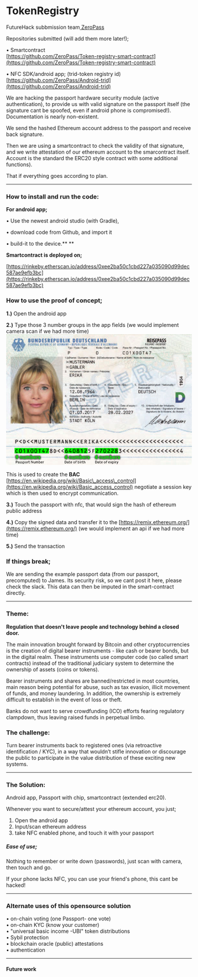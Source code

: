 # TokenRegistry

FutureHack subbmission team[ ZeroPass](https://www.zeropass.io/)

Repositories submitted \(will add them more later!\);

• Smartcontract  
[https://github.com/ZeroPass/Token-registry-smart-contract](https://github.com/ZeroPass/Token-registry-smart-contract)

• NFC SDK/android app; \(trid-token registry id\)  
[https://github.com/ZeroPass/Android-trid](https://github.com/ZeroPass/Android-trid)

We are hacking the passport hardware security module \(active authentication\), to provide us with valid signature on the passport itself \(the signature cant be spoofed, even if android phone  is compromised!\).  
Documentation is nearly non-existent.

We send the hashed Ethereum account address to the passport and receive back signature.

Then we are using a smartcontract to check the validity of that signature, and we write attestation of our ethereum account to the smarcontract itself. Account is the standard the ERC20 style contract with some additional functions\).

That if everything goes according to plan.

---

### How to install and run the code:

**For android app;**

• Use the newest android studio \(with Gradle\),

• download code from Github, and import it

• build-it to the device.** **

**Smartcontract is deployed on;**

[https://rinkeby.etherscan.io/address/0xee2ba50c1cbd227a035090d99dec587ae9efb3bc](https://rinkeby.etherscan.io/address/0xee2ba50c1cbd227a035090d99dec587ae9efb3bc)

### How to use the proof of concept;

**1.\)** Open the android app

**2.\)** Type those 3 number groups in the app fields  \(we would implement camera scan if we had more time\)![](/assets/import.png)

This is used to create the **BAC**  [https://en.wikipedia.org/wiki/Basic\_access\_control](https://en.wikipedia.org/wiki/Basic_access_control) negotiate a session key which is then used to encrypt communication.

**3.\)** Touch the passport with nfc, that would sign the hash of ethereum public address

**4.\)** Copy the signed data and transfer it to the [https://remix.ethereum.org/](https://remix.ethereum.org/) \(we would implement an api if we had more time\)

**5.\)** Send the transaction

### If things break;

We are sending the example passport data \(from our passport, precomputed\) to James. Its security risk, so we cant post it here, please check the slack. This data can then be imputed in the smart-contract directly.

---

### Theme:

**Regulation that doesn't leave people and technology behind a closed door.**

The main innovation brought forward by Bitcoin and other cryptocurrencies is the creation of digital bearer instruments - like cash or bearer bonds, but in the digital realm. These instruments use computer code \(so called smart contracts\) instead of the traditional judiciary system to determine the ownership of assets \(coins or tokens\).

Bearer instruments and shares are banned/restricted in most countries, main reason being potential for abuse, such as tax evasion, illicit movement of funds, and money laundering. In addition, the ownership is extremely difficult to establish in the event of loss or theft.

Banks do not want to serve crowdfunding \(ICO\) efforts fearing regulatory clampdown, thus leaving raised funds in perpetual limbo.

### The challenge:

Turn bearer instruments back to registered ones \(via retroactive identification / KYC\), in a way that wouldn’t stifle innovation or discourage the public to participate in the value distribution of these exciting new systems.

---

### The Solution:

Android app, Passport with chip, smartcontract \(extended erc20\).

Whenever you want to secure/attest your ethereum account, you just;

1. Open the android app
2. Input/scan ethereum address
3. take NFC enabled phone, and touch it with your passport

##### Ease of use;

Nothing to remember or write down \(passwords\), just scan with camera, then touch and go.

If your phone lacks NFC, you can use your friend's phone, this cant be hacked!

---

### Alternate uses of this opensource solution

• on-chain voting \(one Passport- one vote\)  
• on-chain KYC \(know your customer\)  
• "universal basic income -UBI" token distributions  
• Sybil protection  
• blockchain oracle \(public\) attestations  
• authentication

---

#### Future work



